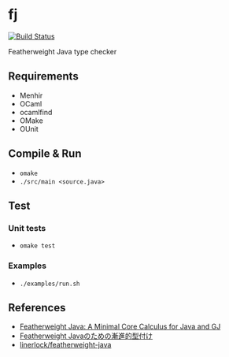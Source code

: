 # fj

[![Build Status](https://travis-ci.org/ymyzk/fj.svg?branch=master)](https://travis-ci.org/ymyzk/fj)

Featherweight Java type checker

## Requirements
* Menhir
* OCaml
* ocamlfind
* OMake
* OUnit

## Compile & Run
* `omake`
* `./src/main <source.java>`

## Test
### Unit tests
* `omake test`

### Examples
* `./examples/run.sh`

## References
* [Featherweight Java: A Minimal Core Calculus for Java and GJ](http://www.cis.upenn.edu/~bcpierce/papers/fj-toplas.pdf)
* [Featherweight Javaのための漸進的型付け](http://www.fos.kuis.kyoto-u.ac.jp/~igarashi/papers/pdf/FJgrad-PPL08.pdf)
* [linerlock/featherweight-java](https://github.com/linerlock/featherweight-java)
